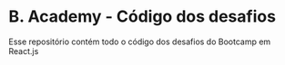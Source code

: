 # B. Academy - Código dos desafios
Esse repositório contém todo o código dos desafios do Bootcamp em React.js